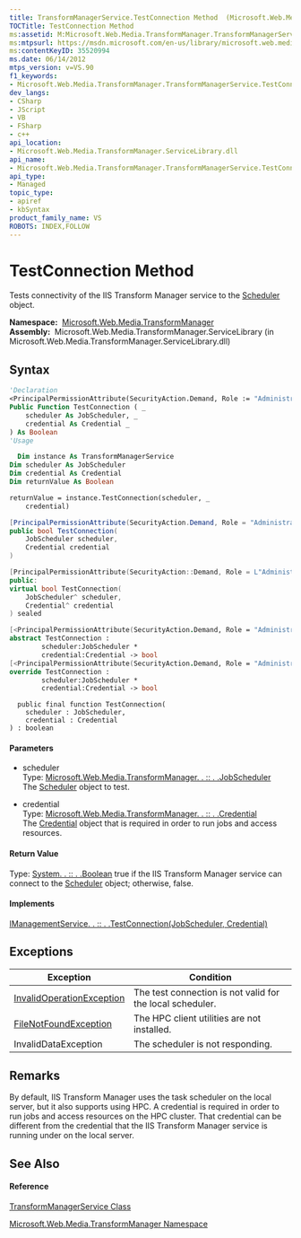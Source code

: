 ```yaml
---
title: TransformManagerService.TestConnection Method  (Microsoft.Web.Media.TransformManager)
TOCTitle: TestConnection Method
ms:assetid: M:Microsoft.Web.Media.TransformManager.TransformManagerService.TestConnection(Microsoft.Web.Media.TransformManager.JobScheduler,Microsoft.Web.Media.TransformManager.Credential)
ms:mtpsurl: https://msdn.microsoft.com/en-us/library/microsoft.web.media.transformmanager.transformmanagerservice.testconnection(v=VS.90)
ms:contentKeyID: 35520994
ms.date: 06/14/2012
mtps_version: v=VS.90
f1_keywords:
- Microsoft.Web.Media.TransformManager.TransformManagerService.TestConnection
dev_langs:
- CSharp
- JScript
- VB
- FSharp
- c++
api_location:
- Microsoft.Web.Media.TransformManager.ServiceLibrary.dll
api_name:
- Microsoft.Web.Media.TransformManager.TransformManagerService.TestConnection
api_type:
- Managed
topic_type:
- apiref
- kbSyntax
product_family_name: VS
ROBOTS: INDEX,FOLLOW
---
```


# TestConnection Method

Tests connectivity of the IIS Transform Manager service to the [Scheduler](scheduler-class-microsoft-web-media-transformmanager.md) object.

**Namespace:**  [Microsoft.Web.Media.TransformManager](microsoft-web-media-transformmanager-namespace.md)  
**Assembly:**  Microsoft.Web.Media.TransformManager.ServiceLibrary (in Microsoft.Web.Media.TransformManager.ServiceLibrary.dll)

## Syntax

``` vb
'Declaration
<PrincipalPermissionAttribute(SecurityAction.Demand, Role := "Administrators")> _
Public Function TestConnection ( _
    scheduler As JobScheduler, _
    credential As Credential _
) As Boolean
'Usage

  Dim instance As TransformManagerService
Dim scheduler As JobScheduler
Dim credential As Credential
Dim returnValue As Boolean

returnValue = instance.TestConnection(scheduler, _
    credential)
```

``` csharp
[PrincipalPermissionAttribute(SecurityAction.Demand, Role = "Administrators")]
public bool TestConnection(
    JobScheduler scheduler,
    Credential credential
)
```

``` c++
[PrincipalPermissionAttribute(SecurityAction::Demand, Role = L"Administrators")]
public:
virtual bool TestConnection(
    JobScheduler^ scheduler, 
    Credential^ credential
) sealed
```

``` fsharp
[<PrincipalPermissionAttribute(SecurityAction.Demand, Role = "Administrators")>]
abstract TestConnection : 
        scheduler:JobScheduler * 
        credential:Credential -> bool 
[<PrincipalPermissionAttribute(SecurityAction.Demand, Role = "Administrators")>]
override TestConnection : 
        scheduler:JobScheduler * 
        credential:Credential -> bool 
```

``` jscript
  public final function TestConnection(
    scheduler : JobScheduler, 
    credential : Credential
) : boolean
```

#### Parameters

  - scheduler  
    Type: [Microsoft.Web.Media.TransformManager. . :: . .JobScheduler](jobscheduler-class-microsoft-web-media-transformmanager.md)  
    The [Scheduler](scheduler-class-microsoft-web-media-transformmanager.md) object to test.  

<!-- end list -->

  - credential  
    Type: [Microsoft.Web.Media.TransformManager. . :: . .Credential](credential-class-microsoft-web-media-transformmanager.md)  
    The [Credential](credential-class-microsoft-web-media-transformmanager.md) object that is required in order to run jobs and access resources.  

#### Return Value

Type: [System. . :: . .Boolean](https://msdn.microsoft.com/en-us/library/a28wyd50\(v=vs.90\))  
true if the IIS Transform Manager service can connect to the [Scheduler](scheduler-class-microsoft-web-media-transformmanager.md) object; otherwise, false.  

#### Implements

[IManagementService. . :: . .TestConnection(JobScheduler, Credential)](imanagementservice-testconnection-method-microsoft-web-media-transformmanager.md)  

## Exceptions

|Exception|Condition|
|--- |--- |
|[InvalidOperationException](https://msdn.microsoft.com/en-us/library/2asft85a(v=vs.90))|The test connection is not valid for the local scheduler.|
|[FileNotFoundException](https://msdn.microsoft.com/en-us/library/dzyy5k3x(v=vs.90))|The HPC client utilities are not installed.|
|InvalidDataException|The scheduler is not responding.|

## Remarks

By default, IIS Transform Manager uses the task scheduler on the local server, but it also supports using HPC. A credential is required in order to run jobs and access resources on the HPC cluster. That credential can be different from the credential that the IIS Transform Manager service is running under on the local server.

## See Also

#### Reference

[TransformManagerService Class](transformmanagerservice-class-microsoft-web-media-transformmanager.md)

[Microsoft.Web.Media.TransformManager Namespace](microsoft-web-media-transformmanager-namespace.md)

